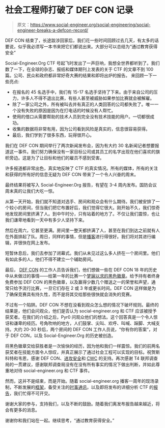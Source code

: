 # 社会工程师打破了 DEF CON 记录

> 原文：<https://www.social-engineer.org/social-engineering/social-engineer-breaks-a-defcon-record/>

DEF CON 结束了，长途跋涉回家后，我们花一些时间回顾过去几天，有太多的话要说，似乎我必须写一本书来把它们都说出来。大部分可以总结为“通过教育获得安全”

Social-Engineer.Org CTF 号起飞时发出了一声巨响，我想全世界都听到了。我们数了一下，在全球的杂志、报纸和媒体期刊上发表的关于 CTF 的文章不到 100 篇。公司、民众和政府都非常好奇大赛的结果和即将出炉的报告。
 来回顾一下一些亮点:

*   在报名的 45 名选手中，我们有 15-17 名选手坚持了下来。由于来自公司的压力，许多人不得不退出比赛，有些人甚至被威胁如果参加比赛就会被解雇。
*   除了一家公司之外，所有被叫去并有真正的人类回答的公司都失败了。唯一一个没有失败的原因是因为在打电话的时候没有人帮忙。
*   使用的借口从需要帮助的技术人员到完全没有技术技能的用户。一切都很成功。
*   收集的数据将非常有用，因为公司看到风险是真实的，信息很容易获得。
*   最后，我们学到了很多东西，玩得很开心。

我们在 DEF CON 期间举行了两次新闻发布会，因为有大约 30 名新闻记者想要报道这一事件。我们努力确保没有一家目标公司或其员工的名字出现在他们喜欢的旗帜旁边。这是为了让目标和他们的雇员不感到受害。

许多报道都非常出色，真实地反映了 CTF 的真实情况。所有的媒体，所有的关注和获得的所有好的信息无疑为 DEF CON 带来了一个令人兴奋的周末。

最终结果将被写入 Social-Engineer.Org 报告，有望在 3-4 周内发布。国防会议周末真的让我们大吃一惊。

从第一天开始，我们就不知道对选手、房间和观众会有什么期待。我们被安排了一个较小的房间，但当我们把它布置好后，我们觉得它很大。刚开始不久，我们惊奇地发现房间里挤满了人。到中午时分，只有站着的地方了。不仅让我们震惊，也让我们谦卑地看到一天中有多少人坚持下来。

然后在周六，它甚至更满。房间里一整天都挤满了人，甚至在我们到达之前就有人在外面排起了队。周日，同样的事情，但是[播客](https://www.social-engineer.org/podcast/episode-012-defon-18-live-podcast-social-engineer-org-live/)进行得很好。我们将对其进行编辑，并很快在网上发布。

短暂休息后，我们去参加了闭幕式。我们从未见过这么多人挤在一个房间里。他们有如此多的人，他们不得不建立一个辅助房间。

最后， [DEF CON](https://www.defcon.org) 的工作人员告诉我们，他们想做一些在 DEF CON 18 年的历史中从未做过的事情——给第一年的比赛一个[梦寐以求的黑色徽章](http://defcon.stotan.org/faq/convention2.htm#ques7)。给予持有者终身免费参加 DEF CON 的黑色徽章，以及赢得少数几个赠送之一的荣誉和声望，通常只给予流行比赛，一旦它们存在 2 或 3 年或更长时间。DEF CON 这样做是为了确保竞赛具有持久性，而不是将其交给那些很快就会消失的竞赛。

不过有一个陷阱。DEF CON 不想在没看到观众怎么想的情况下破坏规则。最终的结果是，他们会问观众，他们是否认为 social-engineer.org 和 CTF 应该被授予获奖者。在我们的介绍之后，Pyr0 问观众他们的想法。这个回答真是一个令人惊讶和谦卑的经历。号角吹响的地方，人们鼓掌、尖叫、欢呼、叫喊、跺脚、大喊支持。大约 20-30 秒后，两个房间的 DEF CON 工作人员说，“你有你的答案”，对于 DEF CON，以及 Social-Engineer.Org 的历史被创造。

将黑色徽章交给获胜者是一次愉快的经历，因为他和我们一样震惊。我们的前两名获奖者在技能方面令人惊叹，并真正展示了通过社会工程可以实现的目标。祝贺斯科特和韦恩，感谢 DEF CON、[进攻安全](https://www.offensive-security.com/)和 [CWC](http://www.continuumww.com/) 的支持。再次感谢 T4 联邦调查局的一贯建议，感谢联邦调查局没有在没有所有事实的情况下做出判断，并如此尊重地对待 social-engineer.org 和 CTF 事件。

然而，这并不是结束，而是开始。随着 social-engineer.org 播客一周年的现场录制，不断发展的[框架](https://www.social-engineer.org/framework/general-discussion/)，备受关注的[时事通讯](https://www.social-engineer.org/category/newsletter/)，以及即将发布的详细分析 CTF 的[报告](https://www.social-engineer.org/wp-content/uploads/2014/03/Social-Engineer_CTF_Report.pdf)，我们忙得不可开交。

谢谢大家的参与，支持我们，以及不断的鼓励。随着我们离发布报告越来越近，将会有更多的消息。

谢谢你和我们站在一起。继续思考，“通过教育获得安全。”